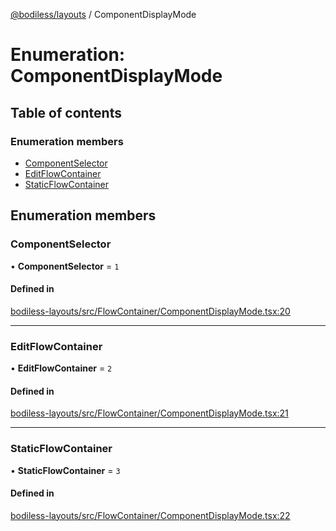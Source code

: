 [@bodiless/layouts](../README.md) / ComponentDisplayMode

# Enumeration: ComponentDisplayMode

## Table of contents

### Enumeration members

- [ComponentSelector](ComponentDisplayMode.md#componentselector)
- [EditFlowContainer](ComponentDisplayMode.md#editflowcontainer)
- [StaticFlowContainer](ComponentDisplayMode.md#staticflowcontainer)

## Enumeration members

### ComponentSelector

• **ComponentSelector** = `1`

#### Defined in

[bodiless-layouts/src/FlowContainer/ComponentDisplayMode.tsx:20](https://github.com/wodenx/Bodiless-JS/blob/0aa0219c2/packages/bodiless-layouts/src/FlowContainer/ComponentDisplayMode.tsx#L20)

___

### EditFlowContainer

• **EditFlowContainer** = `2`

#### Defined in

[bodiless-layouts/src/FlowContainer/ComponentDisplayMode.tsx:21](https://github.com/wodenx/Bodiless-JS/blob/0aa0219c2/packages/bodiless-layouts/src/FlowContainer/ComponentDisplayMode.tsx#L21)

___

### StaticFlowContainer

• **StaticFlowContainer** = `3`

#### Defined in

[bodiless-layouts/src/FlowContainer/ComponentDisplayMode.tsx:22](https://github.com/wodenx/Bodiless-JS/blob/0aa0219c2/packages/bodiless-layouts/src/FlowContainer/ComponentDisplayMode.tsx#L22)
